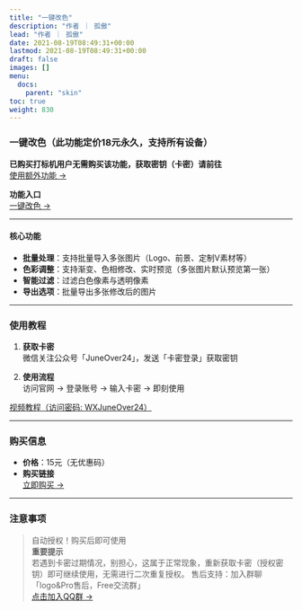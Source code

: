 ```yaml
---
title: "一键改色"
description: "作者 ｜ 孤傲"
lead: "作者 ｜ 孤傲"
date: 2021-08-19T08:49:31+00:00
lastmod: 2021-08-19T08:49:31+00:00
draft: false
images: []
menu:
  docs:
    parent: "skin"
toc: true
weight: 830
---
```


### 一键改色（此功能定价18元永久，支持所有设备）

**已购买打标机用户无需购买该功能，获取密钥（卡密）请前往**  
[使用额外功能 →](https://beautify.gushao.club/docs/mark_user/useextraservice/)

**功能入口**  
[一键改色 →](https://beautify.gushao.club/docs/extra_service/skin/PicColorChange/)

---

#### 核心功能

- **批量处理**：支持批量导入多张图片（Logo、前景、定制V素材等）
- **色彩调整**：支持渐变、色相修改、实时预览（多张图片默认预览第一张）
- **智能过滤**：过滤白色像素与透明像素
- **导出选项**：批量导出多张修改后的图片

---

### 使用教程

1. **获取卡密**  
   微信关注公众号「JuneOver24」，发送「卡密登录」获取密钥

2. **使用流程**  
   访问官网 → 登录账号 → 输入卡密 → 即刻使用

[视频教程（访问密码: WXJuneOver24）](https://url69.ctfile.com/d/22031369-65046580-3246ae?p=WXJuneOver24)

---

### 购买信息

- **价格**：15元（无优惠码）
- **购买链接**  
  [立即购买 →](https://shop.gushao.club/buy/24)

---

### 注意事项

> 自动授权！购买后即可使用  
> **重要提示**  
> 若遇到卡密过期情况，别担心，这属于正常现象，重新获取卡密（授权密钥）即可继续使用，无需进行二次重复授权。
> 售后支持：加入群聊「logo&Pro售后，Free交流群」  
> [点击加入QQ群 →](https://qm.qq.com/q/BrPUdXGm6Q)
